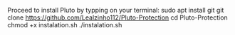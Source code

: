 Proceed to install Pluto by typping on your terminal:
sudo apt install git
git clone https://github.com/Lealzinho112/Pluto-Protection
cd Pluto-Protection
chmod +x instalation.sh
./instalation.sh
